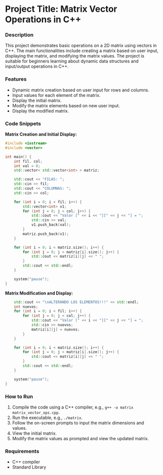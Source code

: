 # Project Title: Matrix Vector Operations in C++

### Description

This project demonstrates basic operations on a 2D matrix using vectors in C++. The main functionalities include creating a matrix based on user input, displaying the matrix, and modifying the matrix values. The project is suitable for beginners learning about dynamic data structures and input/output operations in C++.

### Features

-   Dynamic matrix creation based on user input for rows and columns.
-   Input values for each element of the matrix.
-   Display the initial matrix.
-   Modify the matrix elements based on new user input.
-   Display the modified matrix.

### Code Snippets

**Matrix Creation and Initial Display:**

```cpp
#include <iostream>
#include <vector>

int main() {
    int fil, col;
    int val = 0;
    std::vector< std::vector<int> > matriz;

    std::cout << "FILAS: ";
    std::cin >> fil;
    std::cout << "COLUMNAS: ";
    std::cin >> col;

    for (int i = 0; i < fil; i++) {
        std::vector<int> v1;
        for (int j = 0; j < col; j++) {
            std::cout << "Valor [" << i << "][" << j << "] = ";
            std::cin >> val;
            v1.push_back(val);
        }
        matriz.push_back(v1);
    }

    for (int i = 0; i < matriz.size(); i++) {
        for (int j = 0; j < matriz[i].size(); j++) {
            std::cout << matriz[i][j] << " ";
        }
        std::cout << std::endl;
    }

    system("pause");
}
```
**Matrix Modification and Display:**
```cpp
    std::cout << "\nALTERANDO LOS ELEMENTOS!!!" << std::endl;
    int nuevos;
    for (int i = 0; i < fil; i++) {
        for (int j = 0; j < col; j++) {
            std::cout << "Valor [" << i << "][" << j << "] = ";
            std::cin >> nuevos;
            matriz[i][j] = nuevos;
        }
    }

    for (int i = 0; i < matriz.size(); i++) {
        for (int j = 0; j < matriz[i].size(); j++) {
            std::cout << matriz[i][j] << " ";
        }
        std::cout << std::endl;
    }

    system("pause");
}
```

### How to Run

1.  Compile the code using a C++ compiler, e.g., `g++ -o matrix matrix_vector_ops.cpp`.
2.  Run the executable, e.g., `./matrix`.
3.  Follow the on-screen prompts to input the matrix dimensions and values.
4.  View the initial matrix.
5.  Modify the matrix values as prompted and view the updated matrix.

### Requirements

-   C++ compiler
-   Standard Library